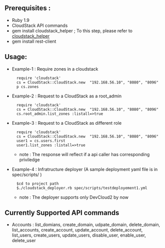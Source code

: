 ## Prerequisites :
 - Ruby 1.9
 - CloudStack API commands
 - gem install cloudstack_helper ; To this step, please refer to [cloudstack_helper](https://github.com/darrendao/cloudstack_helper)
 - gem install rest-client

## Usage:
- Example-1 : Require zones in a cloudstack

        require 'cloudstack'
        cs = CloudStack::CloudStack.new  "192.168.56.10", "8080", "8096"
        p cs.zones

- Example-2 : Request to a CloudStack as a root_admin

        require 'cloudstack'
        cs = CloudStack::CloudStack.new  "192.168.56.10", "8080", "8096"
        cs.root_admin.list_zones :listall=>true
- Example-3 : Request to a CloudStack as different role

        require 'cloudstack'
        cs = CloudStack::CloudStack.new  "192.168.56.10", "8080", "8096"
        user1 = cs.users.first
        user1.list_zones :listall=>true

  - note : The response will reflect if a api caller has corresponding priviledge

- Example-4 : Infratructure deployer (A sample deployment  yaml file is in  spec/scripts/ )

        $cd to project path
        $./cloudstack_deployer.rb spec/scripts/testdeployement1.yml

  - note : The deployer supports only DevCloud2 by now

## Currently Supported API commands
- Accounts :
    list_domians, create_domain, udpate_domain, delete_domain, list_accounts, create_account, update_account, delete_account, list_users,  create_users, update_users, disable_user, enable_user, delete_user
